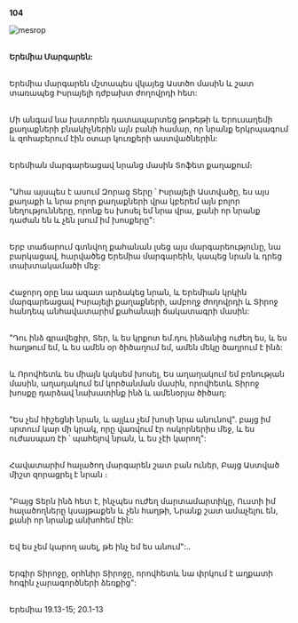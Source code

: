 **104**

![mesrop](https://volamar.ru/audio_video/foto/01/detbible/B220.BMP)

\
**Երեմիա Մարգարեն:**

\
Երեմիա մարգարեն մշտապես վկայեց Աստծո մասին և շատ տառապեց Իսրայելի դժբախտ ժողովրդի հետ:

\
Մի անգամ նա խստորեն դատապարտեց թոթեթի և Երուսաղեմի քաղաքների բնակիչներին այն բանի համար, որ նրանք երկրպագում և զոհաբերում էին օտար կուռքերի աստվածներին:

\
Երեմիան մարգարեացավ նրանց մասին Տոֆետ քաղաքում։

\
"Ահա այսպես է ասում Զորաց Տերը ՝ Իսրայելի Աստվածը, ես այս քաղաքի և նրա բոլոր քաղաքների վրա կբերեմ այն բոլոր նեղությունները, որոնք ես խոսել եմ նրա վրա, քանի որ նրանք դաժան են և չեն լսում իմ խոսքերը":

\
Երբ տաճարում գտնվող քահանան լսեց այս մարգարեությունը, նա բարկացավ, հարվածեց Երեմիա մարգարեին, կապեց նրան և դրեց տախտակամածի մեջ:

\
Հաջորդ օրը նա ազատ արձակեց նրան, և Երեմիան կրկին մարգարեացավ Իսրայելի քաղաքների, ամբողջ ժողովրդի և Տիրոջ հանդեպ անհավատարիմ քահանայի ճակատագրի մասին:

\
"Դու ինձ գրավեցիր, Տեր, և ես կրքոտ եմ.դու ինձանից ուժեղ ես, և ես հաղթում եմ, և ես ամեն օր ծիծաղում եմ, ամեն մեկը ծաղրում է ինձ:

\
և Որովհետև ես միայն կսկսեմ խոսել, Ես աղաղակում եմ բռնության մասին, աղաղակում եմ կործանման մասին, որովհետև Տիրոջ խոսքը դարձավ նախատինք ինձ և ամենօրյա ծիծաղ:

\
"Ես չեմ հիշեցնի նրան, և այլևս չեմ խոսի նրա անունով". բայց իմ սրտում կար մի կրակ, որը վառվում էր ոսկորներիս մեջ, և ես ուժասպառ էի ՝ պահելով նրան, և ես չէի կարող":

\
Հավատարիմ հալածող մարգարեն շատ բան ուներ, Բայց Աստված միշտ զորացրել է նրան ։

\
"Բայց Տերն ինձ հետ է, ինչպես ուժեղ մարտամարտիկը, Ուստի իմ հալածողները կսայթաքեն և չեն հաղթի, Նրանք շատ ամաչելու են, քանի որ նրանք անխոհեմ էին:

\
Եվ ես չեմ կարող ասել, թե ինչ եմ ես անում":..

\
Երգիր Տիրոջը, օրհնիր Տիրոջը, որովհետև նա փրկում է աղքատի հոգին չարագործների ձեռքից":

\
Երեմիա 19.13-15; 20.1-13
